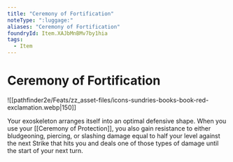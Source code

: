 ```yaml
---
title: "Ceremony of Fortification"
noteType: ":luggage:"
aliases: "Ceremony of Fortification"
foundryId: Item.XAJbMnBMv7by1hia
tags:
  - Item
---
```


# Ceremony of Fortification
![[pathfinder2e/Feats/zz_asset-files/icons-sundries-books-book-red-exclamation.webp|150]]

Your exoskeleton arranges itself into an optimal defensive shape. When you use your [[Ceremony of Protection]], you also gain resistance to either bludgeoning, piercing, or slashing damage equal to half your level against the next Strike that hits you and deals one of those types of damage until the start of your next turn.
